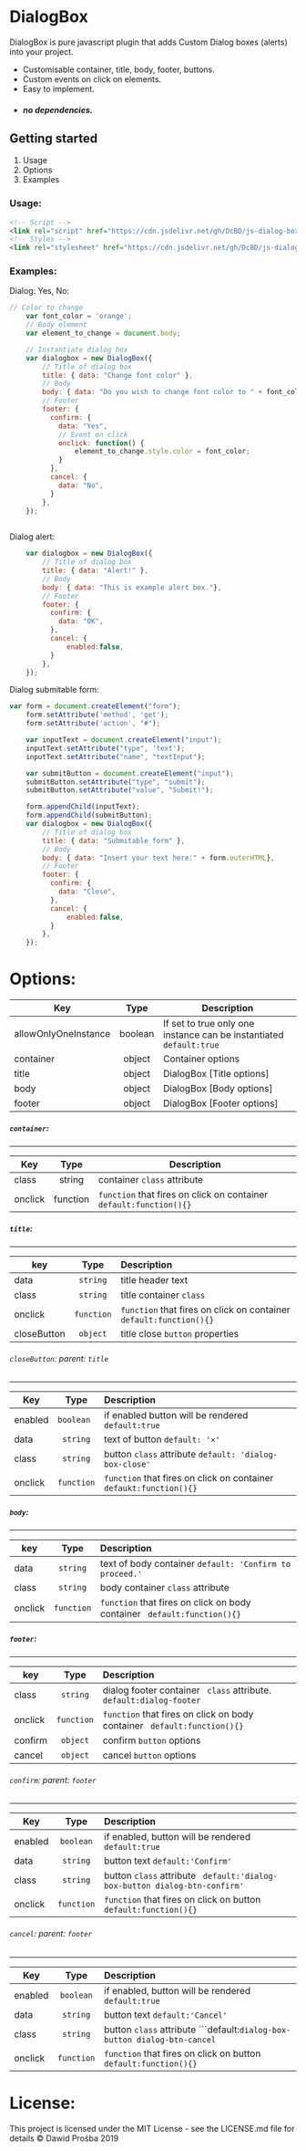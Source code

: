 # DialogBox

DialogBox is pure javascript plugin that adds Custom Dialog boxes (alerts) into your project.
  - Customisable container, title, body, footer, buttons.
  - Custom events on click on elements.
  - Easy to implement.
  - ##### no dependencies.
## Getting started
1. Usage
2. Options
3. Examples

### Usage:
```HTML
<!-- Script -->
<link rel="script" href="https://cdn.jsdelivr.net/gh/DcBD/js-dialog-box/dialogbox.js"/>
<!-- Styles -->
<link rel="stylesheet" href="https://cdn.jsdelivr.net/gh/DcBD/js-dialog-box/style.css"/>
```

### Examples:
Dialog: Yes, No:
```javascript
// Color to change
    var font_color = 'orange';
    // Body element
    var element_to_change = document.body;

    // Instantiate dialog box
    var dialogbox = new DialogBox({
        // Title of dialog box
        title: { data: "Change font color" },
        // Body
        body: { data: "Do you wish to change font color to " + font_color + " ?" },
        // Footer
        footer: {
          confirm: {
            data: "Yes",
            // Event on click
            onclick: function() {
                element_to_change.style.color = font_color;
            }
          },
          cancel: {
            data: "No",
          }
        },
    });
    
```
Dialog alert:
```javascript
    var dialogbox = new DialogBox({
        // Title of dialog box
        title: { data: "Alert!" },
        // Body
        body: { data: "This is example alert box."},
        // Footer
        footer: {
          confirm: {
            data: "OK",
          },
          cancel: {
              enabled:false,
          }
        },
    });
```
Dialog submitable form:
```javascript
var form = document.createElement("form");
    form.setAttribute('method', 'get');
    form.setAttribute('action', "#");

    var inputText = document.createElement("input");
    inputText.setAttribute("type", 'text');
    inputText.setAttribute("name", "textInput");

    var submitButton = document.createElement("input");
    submitButton.setAttribute("type", "submit");
    submitButton.setAttribute("value", "Submit!");

    form.appendChild(inputText);
    form.appendChild(submitButton);
    var dialogbox = new DialogBox({
        // Title of dialog box
        title: { data: "Submitable form" },
        // Body
        body: { data: "Insert your text here:" + form.outerHTML},
        // Footer
        footer: {
          confirm: {
            data: "Close",
          },
          cancel: {
              enabled:false,
          }
        },
    });
```

# Options:
| Key        | Type           | Description  |
| ------------- |:-------------:| -----|
| allowOnlyOneInstance     | boolean | If set to true only one instance can be instantiated ``` default:true ``` |
| container|object|Container options|
| title | object|DialogBox [Title options]|
|body | object | DialogBox [Body options]|
|footer|object|DialogBox [Footer options]|

##### ```container```:
---
| Key        | Type           | Description  |
| ------------- |:-------------:| -----|
|class|string|container ```class``` attribute|
|onclick|function|```function``` that fires on click on container ```default:function(){}```|

##### ```title```:
---
| key        | Type           | Description  |
| ------------- |:-------------:|:-----|
|data|```string```|title header text|
|class|```string```|title container ```class```|
|onclick|```function```|```function``` that fires on click on container ```default:function(){}```|
|closeButton|```object```|title close ```button``` properties|

###### ```closeButton```: parent: ```title```
---
| Key        | Type           | Description  |
| ------------- |:-------------:|:-----|
|enabled|```boolean ```| if enabled button will be rendered ```default:true```|
|data|```string```| text of button ```default: '×' ```|
|class|```string```|button ```class``` attribute ```default: 'dialog-box-close'```|
|onclick|```function```|```function``` that fires on click on container ``` defaukt:function(){}```|
##### ```body```:
---
| key        | Type           | Description  |
| ------------- |:-------------:|:-----|
|data|```string```|text of body container ```default: 'Confirm to proceed.'```|
|class|```string```|body container ```class``` attribute|
|onclick|```function```|```function``` that fires on click on body container ``` default:function(){}```|

##### ```footer```:
---
| key        | Type           | Description  |
| ------------- |:-------------:|:-----|
|class|```string```|dialog footer container ``` class``` attribute. ```default:dialog-footer```|
|onclick|```function```|```function``` that fires on click on body container ``` default:function(){}```|
|confirm|```object```|confirm ```button``` options|
|cancel|```object```|cancel ```button``` options|
###### ```confirm```: parent: ```footer```
---
| Key        | Type           | Description  |
| ------------- |:-------------:|:-----|
|enabled|```boolean```|if enabled, button will be rendered ```default:true```|
|data|```string```|button text ```default:'Confirm'```|
|class|```string```|button ```class``` attribute ``` default:'dialog-box-button dialog-btn-confirm'```|
|onclick|```function```|```function``` that fires on click on button ``` default:function(){}```|

###### ```cancel```: parent: ```footer```
---
| Key        | Type           | Description  |
| ------------- |:-------------:|:-----|
|enabled|```boolean```|if enabled, button will be rendered ```default:true```|
|data|```string```|button text ```default:'Cancel'```|
|class|```string```|button ```class``` attribute ```default:`dialog-box-button dialog-btn-cancel`|
|onclick|```function```|```function``` that fires on click on button ``` default:function(){}```|















    
    

# License:
This project is licensed under the MIT License - see the LICENSE.md file for details
© Dawid Prośba 2019
